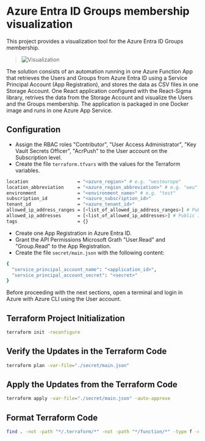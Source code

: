 # Azure Entra ID Groups membership visualization

This project provides a visualization tool for the Azure Entra ID Groups membership.

> ![Visualization](https://github.com/sitMCella/azure-visualization/wiki/images/Visualization.png)

The solution consists of an automation running in one Azure Function App that retrieves the 
Users and Groups from Azure Entra ID using a Service Principal Account (App Registration), 
and stores the data as CSV files in one Storage Account.
One React application configured with the React-Sigma library, retrives the data from the Storage 
Account and visualize the Users and the Groups membership. The application is packaged in 
one Docker image and runs in one Azure App Service. 

## Configuration

- Assign the RBAC roles "Contributor", "User Access Administrator", "Key Vault Secrets Officer", "AcrPush" to the User account on the Subscription level.
- Create the file `terraform.tfvars` with the values for the Terraform variables.

```sh
location                  = "<azure_region>" # e.g. "westeurope"
location_abbreviation     = "<azure_region_abbreviation>" # e.g. "weu"
environment               = "<environment_name>" # e.g. "test"
subscription_id           = "<azure_subscription_id>"
tenant_id                 = "<azure_tenant_id>"
allowed_ip_address_ranges = [<list_of_allowed_ip_address_ranges>] # Public IP Address ranges allowed to access the Azure resources e.g. "1.2.3.4/32"
allowed_ip_addresses      = [<list_of_allowed_ip_addresses>] # Public IP Addresses allowed to access the Azure resources  e.g. "1.2.3.4"
tags                      = {}
```

- Create one App Registration in Azure Entra ID.
- Grant the API Permissions Microsoft Grath "User.Read" and "Group.Read" to the App Registration.
- Create the file `secret/main.json` with the following content:

```sh
{
  "service_principal_account_name": "<application_id>",
  "service_principal_account_secret": "<secret>"
}
```

Before proceeding with the next sections, open a terminal and login in Azure with Azure CLI using the User account.

## Terraform Project Initialization

```sh
terraform init -reconfigure
```

## Verify the Updates in the Terraform Code

```sh
terraform plan -var-file="./secret/main.json"
```

## Apply the Updates from the Terraform Code

```sh
terraform apply -var-file="./secret/main.json" -auto-approve
```

## Format Terraform Code

```sh
find . -not -path "*/.terraform/*" -not -path "*/function/*" -type f -name '*.tf' -print | uniq | xargs -n1 terraform fmt
```
